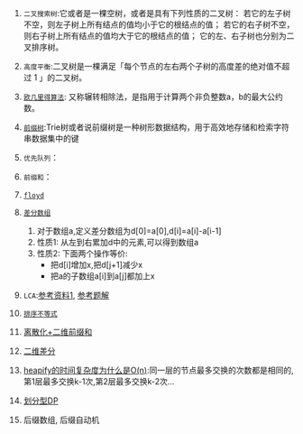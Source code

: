 1. `二叉搜索树`:它或者是一棵空树，或者是具有下列性质的二叉树： 若它的左子树不空，则左子树上所有结点的值均小于它的根结点的值；
   若它的右子树不空，则右子树上所有结点的值均大于它的根结点的值； 它的左、右子树也分别为二叉排序树。
2. `高度平衡`:二叉树是一棵满足「每个节点的左右两个子树的高度差的绝对值不超过 1 」的二叉树。
3. [`欧几里得算法`](https://baike.baidu.com/item/%E6%AC%A7%E5%87%A0%E9%87%8C%E5%BE%97%E7%AE%97%E6%B3%95/1647675?fromtitle=%E8%BE%97%E8%BD%AC%E7%9B%B8%E9%99%A4%E6%B3%95&fromid=4625352&fr=aladdin):
   又称辗转相除法，是指用于计算两个非负整数a，b的最大公约数。
4. [`前缀树`](https://zhuanlan.zhihu.com/p/420663173):Trie树或者说前缀树是一种树形数据结构，用于高效地存储和检索字符串数据集中的键
5. `优先队列`：
6. `前缀和`：
7. [`floyd`](https://zhuanlan.zhihu.com/p/339542626)
8. [`差分数组`](https://leetcode.cn/problems/car-pooling/solutions/2550264/suan-fa-xiao-ke-tang-chai-fen-shu-zu-fu-9d4ra/)

    1. 对于数组a,定义差分数组为d[0]=a[0],d[i]=a[i]-a[i-1]
    2. 性质1: 从左到右累加d中的元素,可以得到数组a
    3. 性质2: 下面两个操作等价:
        - 把d[i]增加x,把d[j+1]减少x
        - 把a的子数组a[i]到a[j]都加上x

9. `LCA`:[参考资料1](https://oi-wiki.org/graph/lca/), [参考题解](https://leetcode.cn/problems/kth-ancestor-of-a-tree-node/solutions/2305895/mo-ban-jiang-jie-shu-shang-bei-zeng-suan-v3rw/)
10. [`排序不等式`](https://zh.wikipedia.org/wiki/%E6%8E%92%E5%BA%8F%E4%B8%8D%E7%AD%89%E5%BC%8F)
11. [离散化+二维前缀和](https://www.cnblogs.com/tyriis/p/15362478.html)
12. [二维差分](https://leetcode.cn/problems/stamping-the-grid/solutions/1199642/wu-nao-zuo-fa-er-wei-qian-zhui-he-er-wei-zwiu/)
13. [heapify的时间复杂度为什么是O(n)](https://www.jianshu.com/p/147bb9ee41b1):同一层的节点最多交换的次数都是相同的,第1层最多交换k-1次,第2层最多交换k-2次...
14. [划分型DP](https://leetcode.cn/problems/maximum-strength-of-k-disjoint-subarrays/solutions/2678061/qian-zhui-he-hua-fen-xing-dpshi-zi-bian-ap5z5/)
15. 后缀数组, 后缀自动机